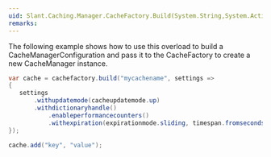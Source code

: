 ```yaml
---
uid: Slant.Caching.Manager.CacheFactory.Build(System.String,System.Action{CacheManager.Core.ConfigurationBuilderCachePart})
remarks: 
---
```


The following example shows how to use this overload to build a CacheManagerConfiguration 
and pass it to the CacheFactory to create a new CacheManager instance.

```csharp
var cache = cachefactory.build("mycachename", settings =>
{
   settings
       .withupdatemode(cacheupdatemode.up)
       .withdictionaryhandle()
           .enableperformancecounters()
           .withexpiration(expirationmode.sliding, timespan.fromseconds(10));
});

cache.add("key", "value");
```
